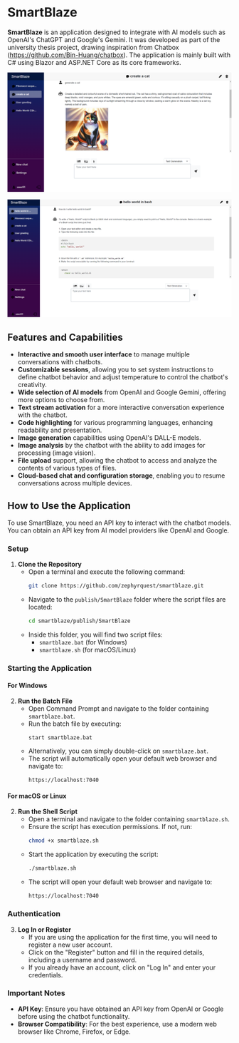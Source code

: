 # SmartBlaze

**SmartBlaze** is an application designed to integrate with AI models such as OpenAI's ChatGPT and Google's Gemini. It was developed as part of the university thesis project, drawing inspiration from Chatbox (https://github.com/Bin-Huang/chatbox).
The application is mainly built with C# using Blazor and ASP.NET Core as its core frameworks.

![SmartBlaze](images/smartblaze.png)


![SmartBlaze](images/smartblaze2.png)


## Features and Capabilities

- **Interactive and smooth user interface** to manage multiple conversations with chatbots.
- **Customizable sessions**, allowing you to set system instructions to define chatbot behavior and adjust temperature to control the chatbot's creativity.
- **Wide selection of AI models** from OpenAI and Google Gemini, offering more options to choose from.
- **Text stream activation** for a more interactive conversation experience with the chatbot.
- **Code highlighting** for various programming languages, enhancing readability and presentation.
- **Image generation** capabilities using OpenAI's DALL-E models.
- **Image analysis** by the chatbot with the ability to add images for processing (image vision).
- **File upload** support, allowing the chatbot to access and analyze the contents of various types of files.
- **Cloud-based chat and configuration storage**, enabling you to resume conversations across multiple devices.


## How to Use the Application

To use SmartBlaze, you need an API key to interact with the chatbot models. You can obtain an API key from AI model providers like OpenAI and Google.

### Setup

1. **Clone the Repository**
   - Open a terminal and execute the following command:
     ```bash
     git clone https://github.com/zephyrquest/smartblaze.git
     ```
   - Navigate to the `publish/SmartBlaze` folder where the script files are located:
     ```bash
     cd smartblaze/publish/SmartBlaze
     ```
   - Inside this folder, you will find two script files:
     - `smartblaze.bat` (for Windows)
     - `smartblaze.sh` (for macOS/Linux)

### Starting the Application

#### For Windows

2. **Run the Batch File**
   - Open Command Prompt and navigate to the folder containing `smartblaze.bat`.
   - Run the batch file by executing:
     ```batch
     start smartblaze.bat
     ```
   - Alternatively, you can simply double-click on `smartblaze.bat`.
   - The script will automatically open your default web browser and navigate to:
     ```
     https://localhost:7040
     ```

#### For macOS or Linux

2. **Run the Shell Script**
   - Open a terminal and navigate to the folder containing `smartblaze.sh`.
   - Ensure the script has execution permissions. If not, run:
     ```bash
     chmod +x smartblaze.sh
     ```
   - Start the application by executing the script:
     ```bash
     ./smartblaze.sh
     ```
   - The script will open your default web browser and navigate to:
     ```
     https://localhost:7040
     ```

### Authentication

3. **Log In or Register**
   - If you are using the application for the first time, you will need to register a new user account.
   - Click on the "Register" button and fill in the required details, including a username and password.
   - If you already have an account, click on "Log In" and enter your credentials.

### Important Notes

- **API Key**: Ensure you have obtained an API key from OpenAI or Google before using the chatbot functionality.
- **Browser Compatibility**: For the best experience, use a modern web browser like Chrome, Firefox, or Edge.
